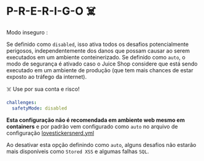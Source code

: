 # P-R-E-R-I-G-O ☠️

Modo inseguro : 

Se definido como `disabled`, isso ativa todos os desafios potencialmente perigosos, independentemente dos danos que possam causar ao serem executados em um ambiente conteinerizado.
Se definido como `auto`, o modo de segurança é ativado caso o Juice Shop considere que está sendo executado em um ambiente de produção (que tem mais chances de estar exposto ao tráfego da internet).

☠️ Use por sua conta e risco!

```yaml
challenges:
  safetyMode: disabled
```

**Esta configuração não é recomendada em ambiente web mesmo em containers** e por padrão vem configurado como `auto` no arquivo de configuração [lovestickersnerd.yml](lovestickersnerd.yml)

Ao desativar esta opção definindo como `auto`, alguns desafios não estarão mais disponíveis como `Stored XSS` e algumas falhas `SQL`.